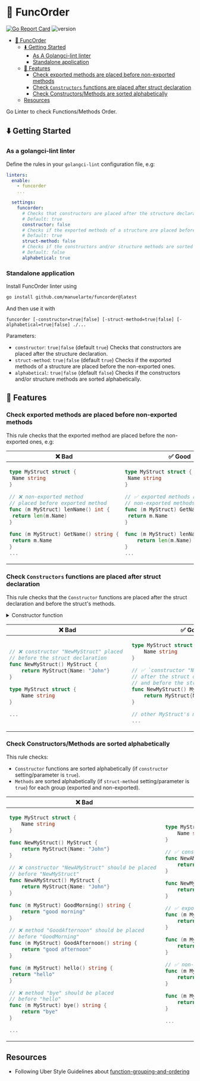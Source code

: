 # 🧐 FuncOrder

[![Go Report Card](https://goreportcard.com/badge/github.com/manuelarte/funcorder)](https://goreportcard.com/report/github.com/manuelarte/funcorder)
![version](https://img.shields.io/github/v/release/manuelarte/funcorder)

- [🧐 FuncOrder](#-funcorder)
  - [⬇️ Getting Started](#️-getting-started)
    - [As A Golangci-lint linter](#as-a-golangci-lint-linter)
    - [Standalone application](#standalone-application)
  - [🚀 Features](#-features)
    - [Check exported methods are placed before non-exported methods](#check-exported-methods-are-placed-before-non-exported-methods)
    - [Check `Constructors` functions are placed after struct declaration](#check-constructors-functions-are-placed-after-struct-declaration)
    - [Check Constructors/Methods are sorted alphabetically](#check-constructorsmethods-are-sorted-alphabetically)
  - [Resources](#resources)

Go Linter to check Functions/Methods Order.

## ⬇️ Getting Started

### As a golangci-lint linter

Define the rules in your `golangci-lint` configuration file, e.g:

```yaml
linters:
  enable:
    - funcorder
    ...

  settings:
    funcorder:
      # Checks that constructors are placed after the structure declaration.
      # Default: true
      constructor: false
      # Checks if the exported methods of a structure are placed before the non-exported ones.
      # Default: true
      struct-method: false
      # Checks if the constructors and/or structure methods are sorted alphabetically.
      # Default: false
      alphabetical: true
```

### Standalone application

Install FuncOrder linter using

```bash
go install github.com/manuelarte/funcorder@latest
```

And then use it with

```
funcorder [-constructor=true|false] [-struct-method=true|false] [-alphabetical=true|false] ./...
```

Parameters:

- `constructor`: `true|false` (default `true`) Checks that constructors are placed after the structure declaration.
- `struct-method`: `true|false` (default `true`) Checks if the exported methods of a structure are placed before the non-exported ones.
- `alphabetical`: `true|false` (default `false`) Checks if the constructors and/or structure methods are sorted alphabetically.

## 🚀 Features

### Check exported methods are placed before non-exported methods

This rule checks that the exported method are placed before the non-exported ones, e.g:

<table>
<thead><tr><th>❌ Bad</th><th>✅ Good</th></tr></thead>
<tbody>
<tr><td>

```go
type MyStruct struct {
 Name string
}

// ❌ non-exported method 
// placed before exported method
func (m MyStruct) lenName() int { 
 return len(m.Name)
}

func (m MyStruct) GetName() string {
 return m.Name
}
...
```

</td><td>

```go
type MyStruct struct {
 Name string
}

// ✅ exported methods before 
// non-exported methods
func (m MyStruct) GetName() string {
 return m.Name
}

func (m MyStruct) lenName() int {
    return len(m.Name)
}
...
```

</td></tr>

</tbody>
</table>

### Check `Constructors` functions are placed after struct declaration

This rule checks that the `Constructor` functions are placed after the struct declaration and before the struct's methods.

<details>
  <summary>Constructor function</summary>

> This linter considers a Constructor function a function that has the prefix *New*, or *Must*, and returns 1 or 2 types.
> Where the 1st return type is a struct declared in the same file.

</details>

<table>
<thead><tr><th>❌ Bad</th><th>✅ Good</th></tr></thead>
<tbody>
<tr><td>

```go
// ❌ constructor "NewMyStruct" placed 
// before the struct declaration
func NewMyStruct() MyStruct {
    return MyStruct{Name: "John"}
}

type MyStruct struct {
    Name string
}

...
```

</td><td>

```go
type MyStruct struct {
    Name string
}

// ✅ `constructor "NewMyStruct" placed 
// after the struct declaration 
// and before the struct's methods`
func NewMyStruct() MyStruct {
    return MyStruct{Name: "John"}
}

// other MyStruct's methods
...
```

</td></tr>

</tbody>
</table>

### Check Constructors/Methods are sorted alphabetically

This rule checks:

- `Constructor` functions are sorted alphabetically (if `constructor` setting/parameter is `true`).
- `Methods` are sorted alphabetically (if `struct-method` setting/parameter is `true`) for each group (exported and non-exported).

<table>
<thead><tr><th>❌ Bad</th><th>✅ Good</th></tr></thead>
<tbody>
<tr><td>

```go
type MyStruct struct {
    Name string
}

func NewMyStruct() MyStruct {
    return MyStruct{Name: "John"}
}

// ❌ constructor "NewAMyStruct" should be placed 
// before "NewMyStruct"
func NewAMyStruct() MyStruct {
    return MyStruct{Name: "John"}
}

func (m MyStruct) GoodMorning() string {
    return "good morning"
}

// ❌ method "GoodAfternoon" should be placed 
// before "GoodMorning"
func (m MyStruct) GoodAfternoon() string {
    return "good afternoon"
}

func (m MyStruct) hello() string {
 return "hello"
}

// ❌ method "bye" should be placed 
// before "hello"
func (m MyStruct) bye() string {
    return "bye"
}

...
```

</td><td>

```go
type MyStruct struct {
    Name string
}

// ✅ constructors sorted alphabetically
func NewAMyStruct() MyStruct {
    return MyStruct{Name: "John"}
}

func NewMyStruct() MyStruct {
    return MyStruct{Name: "John"}
}

// ✅ exported methods sorted alphabetically
func (m MyStruct) GoodAfternoon() string {
    return "good afternoon"
}

func (m MyStruct) GoodMorning() string {
    return "good morning"
}

// ✅ non-exported methods sorted alphabetically
func (m MyStruct) bye() string {
    return "bye"
}

func (m MyStruct) hello() string {
    return "hello"
}

...
```

</td></tr>

</tbody>
</table>

## Resources

- Following Uber Style Guidelines about [function-grouping-and-ordering](https://github.com/uber-go/guide/blob/master/style.md#function-grouping-and-ordering)
